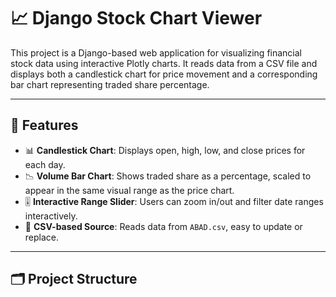 # 📈 Django Stock Chart Viewer

This project is a Django-based web application for visualizing financial stock data using interactive Plotly charts. It reads data from a CSV file and displays both a candlestick chart for price movement and a corresponding bar chart representing traded share percentage.

---

## 🚀 Features

- 📊 **Candlestick Chart**: Displays open, high, low, and close prices for each day.
- 📉 **Volume Bar Chart**: Shows traded share as a percentage, scaled to appear in the same visual range as the price chart.
- 🎚️ **Interactive Range Slider**: Users can zoom in/out and filter date ranges interactively.
- 🧾 **CSV-based Source**: Reads data from `ABAD.csv`, easy to update or replace.

---

## 🗂️ Project Structure

